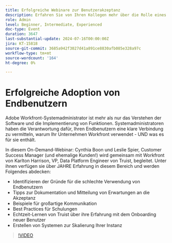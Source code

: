 ```yaml
---
title: Erfolgreiche Webinare zur Benutzerakzeptanz
description: Erfahren Sie von Ihren Kollegen mehr über die Rolle eines Adobe Workfront-Systemadministrators. In unserem On-Demand-Webinar erfahren Sie Tipps zur Verbesserung der Benutzerakzeptanz, zur effektiven Kommunikation und zu Einblicken aus der realen Welt von Truist.
role: Admin
level: Beginner, Intermediate, Experienced
doc-type: Event
duration: 3647
last-substantial-update: 2024-07-16T00:00:00Z
jira: KT-15818
source-git-commit: 3685a942f3027d41a891ce8830afb085e328a97c
workflow-type: tm+mt
source-wordcount: '164'
ht-degree: 0%

---
```



# Erfolgreiche Adoption von Endbenutzern

Adobe Workfront-Systemadministrator ist mehr als nur das Verstehen der Software und die Implementierung von Funktionen. Systemadministratoren haben die Verantwortung dafür, Ihren Endbenutzern eine klare Verbindung zu vermitteln, warum Ihr Unternehmen Workfront verwendet - UND was es für sie enthält.

In diesem On-Demand-Webinar: Cynthia Boon und Leslie Spier, Customer Success Manager (und ehemalige Kunden!) wird gemeinsam mit Workfront von Karlton Harrison, VP, Data Platform Engineer von Truist, begleitet. Unter ihnen verfügen sie über JAHRE Erfahrung in diesem Bereich und werden Folgendes abdecken:

* Identifizieren der Gründe für die schlechte Verwendung von Endbenutzern
* Tipps zur Dokumentation und Mitteilung von Erwartungen an die Akzeptanz
* Beispiele für großartige Kommunikation
* Best Practices für Schulungen
* Echtzeit-Lernen von Truist über ihre Erfahrung mit dem Onboarding neuer Benutzer
* Erstellen von Systemen zur Skalierung Ihrer Instanz

>[!VIDEO](https://video.tv.adobe.com/v/3431012/?learn=on)

